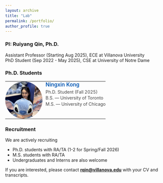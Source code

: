 ```yaml
---
layout: archive
title: "Lab"
permalink: /portfolio/
author_profile: true
---
```


### PI: Ruiyang Qin, Ph.D.  
Assistant Professor (Starting Aug 2025), ECE at Villanova University  
PhD Student (Sep 2022 - May 2025), CSE at University of Notre Dame

### Ph.D. Students
<table style="border-collapse:collapse; border:none; margin-bottom:20px; max-width:700px;">
  <tr>
    <td style="border:none; vertical-align:top; padding:0;">
      <img src="/images/Ningxin.jpg" alt="Ningxin Kong"
           style="width:120px; height:120px; object-fit:cover; border-radius:50%; display:block;">
    </td>
    <td style="border:none; vertical-align:top; padding:0 0 0 10px;">
      <div style="font-weight:600; font-size:1.2em; margin:0;">
        <a href="https://www.linkedin.com/in/stacy-kong-625a421a2/" 
           style="text-decoration:none; color:#0056b3;">Ningxin Kong</a>
      </div>
      <div style="color:#444; line-height:1.4; margin-top:4px;">
        Ph.D. Student (Fall 2025)<br>
        B.S. — University of Toronto<br>
        M.S. — University of Chicago
      </div>
    </td>
  </tr>
</table>



### Recruitment   
We are actively recruiting 
- Ph.D. students with RA/TA (1-2 for Spring/Fall 2026)
- M.S. students with RA/TA
- Undergraduates and Interns are also welcome
  
If you are interested, please contact **[rqin@villanova.edu](mailto:rqin@villanova.edu)** with your CV and transcripts.  


